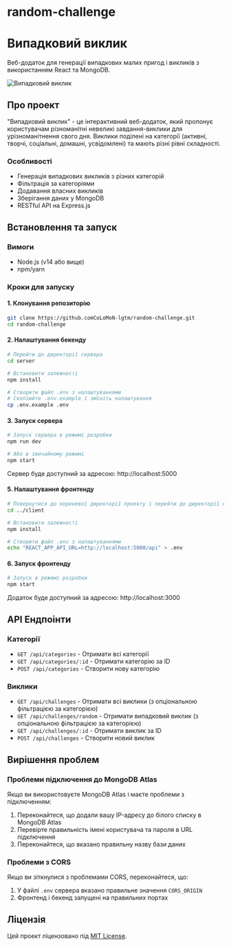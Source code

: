 # random-challenge
# Випадковий виклик

Веб-додаток для генерації випадкових малих пригод і викликів з використанням React та MongoDB.

![Випадковий виклик](https://via.placeholder.com/800x400?text=Випадковий+виклик)

## Про проект

"Випадковий виклик" - це інтерактивний веб-додаток, який пропонує користувачам різноманітні невеликі завдання-виклики для урізноманітнення свого дня. Виклики поділені на категорії (активні, творчі, соціальні, домашні, усвідомлені) та мають різні рівні складності.

### Особливості

- Генерація випадкових викликів з різних категорій
- Фільтрація за категоріями
- Додавання власних викликів
- Зберігання даних у MongoDB
- RESTful API на Express.js

## Встановлення та запуск

### Вимоги

- Node.js (v14 або вище)
- npm/yarn

### Кроки для запуску

#### 1. Клонування репозиторію

```bash
git clone https://github.comCoLoMoN-lgtm/random-challenge.git
cd random-challenge
```

#### 2. Налаштування бекенду

```bash
# Перейти до директорії сервера
cd server

# Встановити залежності
npm install

# Створити файл .env з налаштуваннями
# Скопіюйте .env.example і змініть налаштування
cp .env.example .env
```





#### 3. Запуск сервера

```bash
# Запуск сервера в режимі розробки
npm run dev

# Або в звичайному режимі
npm start
```

Сервер буде доступний за адресою: http://localhost:5000

#### 5. Налаштування фронтенду

```bash
# Повернутися до кореневої директорії проекту і перейти до директорії клієнта
cd ../client

# Встановити залежності
npm install

# Створити файл .env з налаштуваннями
echo "REACT_APP_API_URL=http://localhost:5000/api" > .env
```

#### 6. Запуск фронтенду

```bash
# Запуск в режимі розробки
npm start
```

Додаток буде доступний за адресою: http://localhost:3000


## API Ендпоінти

### Категорії

- `GET /api/categories` - Отримати всі категорії
- `GET /api/categories/:id` - Отримати категорію за ID
- `POST /api/categories` - Створити нову категорію

### Виклики

- `GET /api/challenges` - Отримати всі виклики (з опціональною фільтрацією за категорією)
- `GET /api/challenges/random` - Отримати випадковий виклик (з опціональною фільтрацією за категорією)
- `GET /api/challenges/:id` - Отримати виклик за ID
- `POST /api/challenges` - Створити новий виклик

## Вирішення проблем

### Проблеми підключення до MongoDB Atlas

Якщо ви використовуєте MongoDB Atlas і маєте проблеми з підключенням:

1. Переконайтеся, що додали вашу IP-адресу до білого списку в MongoDB Atlas
2. Перевірте правильність імені користувача та пароля в URL підключення
3. Переконайтеся, що вказано правильну назву бази даних

### Проблеми з CORS

Якщо ви зіткнулися з проблемами CORS, переконайтеся, що:

1. У файлі `.env` сервера вказано правильне значення `CORS_ORIGIN`
2. Фронтенд і бекенд запущені на правильних портах


## Ліцензія

Цей проект ліцензовано під [MIT License](LICENSE).
